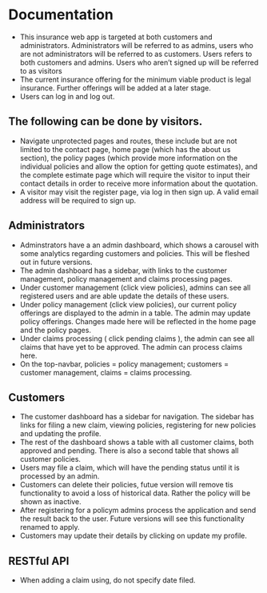 # Documentation

- This insurance web app is targeted at both customers and administrators. Administrators will be referred to as admins, users who are not administrators will be referred to as customers. Users refers to both customers and admins. Users who aren’t signed up will be referred to as visitors
- The current insurance offering for the minimum viable product is legal insurance. Further offerings will be added at a later stage.
- Users can log in and log out.

## The following can be done by visitors.

-	Navigate unprotected pages and routes, these include but are not limited to the contact page, home page (which has the about us section), the policy pages (which provide more information on the individual policies and allow the option for getting quote estimates), and the complete estimate page which will require the visitor to input their contact details in order to receive more information about the quotation.
- A visitor may visit the register page, via log in then sign up. A valid email address will be required to sign up.

## Administrators

-	Adminstrators have a an admin dashboard, which shows a carousel with some analytics regarding customers and policies. This will be fleshed out in future versions.
-	The admin dashboard has a sidebar, with links to the customer management, policy management and claims processing pages.
-	Under customer management (click view policies), admins can see all registered users and are able update the details of these users. 
-	Under policy management (click view policies), our current policy offerings are displayed to the admin in a table. The admin may update policy offerings. Changes made here will be reflected in the home page and the policy pages.
-	Under claims processing ( click pending claims ), the admin can see all claims that have yet to be approved. The admin can process claims here.
-	On the top-navbar, policies = policy management; customers = customer management, claims = claims processing.

## Customers

-	The customer dashboard has a sidebar for navigation.  The sidebar has links for filing a new claim, viewing policies, registering for new policies and updating the profile.
-	The rest of the dashboard shows a table with all customer claims, both approved and pending. There is also a second table that shows all customer policies.
-	Users may file a claim, which will have the pending status until it is processed by an admin.
-	Customers can delete their policies, futue version will remove tis functionality to avoid a loss of historical data. Rather the policy will be shown as inactive.
-	After registering for a policym admins process the application and send the result back to the user. Future versions will see this functionality renamed to apply.
-	Customers may update their details by clicking on update my profile.

## RESTful API

- When adding a claim using, do not specify date filed.


